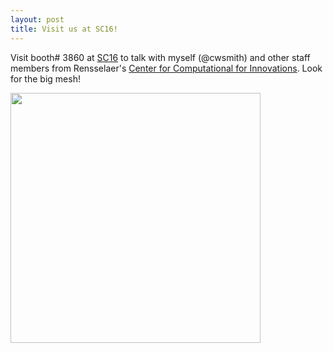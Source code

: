```yaml
---
layout: post
title: Visit us at SC16!
---
```


Visit booth# 3860 at [SC16](http://sc16.supercomputing.org/) to talk with myself (@cwsmith)
and other staff members from Rensselaer's
[Center for Computational for Innovations](http://cci.rpi.edu/).  Look for the big mesh!

<img src="https://github.com/SCOREC/EnGPar/blob/master/docs/_posts/sc16.png" height="400" />

